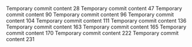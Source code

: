 Temporary commit content 28
Temporary commit content 47
Temporary commit content 90
Temporary commit content 96
Temporary commit content 104
Temporary commit content 111
Temporary commit content 136
Temporary commit content 163
Temporary commit content 165
Temporary commit content 170
Temporary commit content 222
Temporary commit content 231
